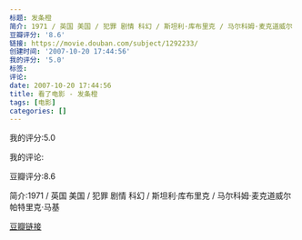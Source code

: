 ```yaml
---
标题: 发条橙
简介: 1971 / 英国 美国 / 犯罪 剧情 科幻 / 斯坦利·库布里克 / 马尔科姆·麦克道威尔 帕特里克·马基
豆瓣评分: '8.6'
链接: https://movie.douban.com/subject/1292233/
创建时间: '2007-10-20 17:44:56'
我的评分: '5.0'
标签:
评论:
date: 2007-10-20 17:44:56
title: 看了电影 - 发条橙
tags: [电影]
categories: []
---
```


我的评分:5.0

我的评论:

豆瓣评分:8.6

简介:1971 / 英国 美国 / 犯罪 剧情 科幻 / 斯坦利·库布里克 / 马尔科姆·麦克道威尔 帕特里克·马基

[豆瓣链接](https://movie.douban.com/subject/1292233/)

